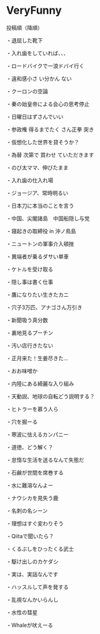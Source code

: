 # VeryFunny
投稿順（降順）

・退屈した靴下

・入れ歯をしていれば、、、

・ロードバイクで一浪ドバイ行く

・違和感小さ い分かん ない

・クーロンの空論

・秦の始皇帝による会心の思考停止

・日曜日はずさんでいい

・参政権 得るまでたく さん正拳 突き

・仮想化した世界を貸そうか？

・為替 次第で 買わせ ていただきます

・のび太ママ、伸びたまま

・入れ歯の仕入れ場

・ジョージア、常時明るい

・日本刀に本当のことを言う

・中国、尖閣諸島　中国船隠し与党

・寝起きの取締役 in 沖ノ鳥島

・ニュートンの軍事介入頓挫

・異端者が乗るダサい単車

・ケトルを受け取る

・隠し事は書く仕事

・鷹になりたい生きたカニ

・穴子3万匹、アナゴさん万引き

・新聞吸う真分数

・裏地見るプーチン

・汚い店行きたない

・正月来た！生姜尽きた...

・おお味噌か

・内陸にある綺麗な入り組み

・天動説、地球の自転どう説明する？

・ヒトラーを慕う人ら

・穴を掘ーる

・寒波に怯えるカンパニー

・道徳、どう解く？

・怠惰な生活を送るなんて失態だ

・石鹸が世間を席巻する

・水に難溶なんよー

・ナウシカを見失う鹿

・名刺の名シーン

・理想はすぐ変わりそう

・Qiitaで聞いたら？

・くるぶしをひったくる武士

・駆け出しのカケダシ

・実は、実話なんです

・ハッスルして声を発する

・乱視なんかいらんし

・水性の彗星

・Whaleが吠えーる